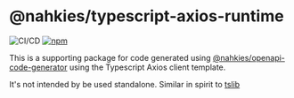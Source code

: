 # @nahkies/typescript-axios-runtime

![CI/CD](https://github.com/mnahkies/openapi-code-generator/actions/workflows/ci.yml/badge.svg)
[![npm](https://img.shields.io/npm/v/@nahkies/typescript-axios-runtime.svg)](https://www.npmjs.com/package/@nahkies/typescript-axios-runtime)

This is a supporting package for code generated using [@nahkies/openapi-code-generator](https://www.npmjs.com/package/@nahkies/openapi-code-generator) using the Typescript Axios client template.

It's not intended by be used standalone. Similar in spirit to [tslib](https://www.npmjs.com/package/tslib)
